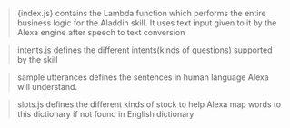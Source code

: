 > {index.js} contains the Lambda function which performs the entire business logic for the
Aladdin skill. It uses text input given to it by the Alexa engine after speech to text
conversion

>intents.js defines the different intents(kinds of questions) supported by the skill

>sample utterances defines the sentences in human language Alexa will understand.

> slots.js defines the different kinds of stock to help Alexa map words to this dictionary 
if not found in English dictionary
